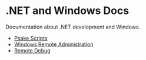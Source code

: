 # .NET and Windows Docs
Documentation about .NET development and Windows.

- [Psake Scripts](PsakeScripts/README.md)
- [Windows Remote Administration](WindowsRemoteAdministration/README.md)
- [Remote Debug](RemoteDebug/README.md)
